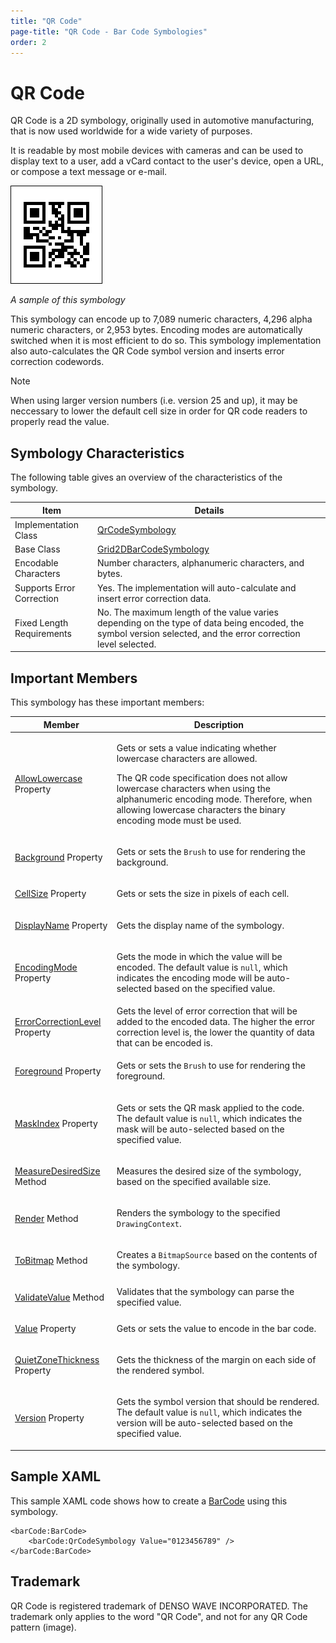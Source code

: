 ```yaml
---
title: "QR Code"
page-title: "QR Code - Bar Code Symbologies"
order: 2
---
```

# QR Code

QR Code is a 2D symbology, originally used in automotive manufacturing, that is now used worldwide for a wide variety of purposes.

It is readable by most mobile devices with cameras and can be used to display text to a user, add a vCard contact to the user's device, open a URL, or compose a text message or e-mail.

![Screenshot](../images/symbology-qr-code.png)

*A sample of this symbology*

This symbology can encode up to 7,089 numeric characters, 4,296 alpha numeric characters, or 2,953 bytes.  Encoding modes are automatically switched when it is most efficient to do so.  This symbology implementation also auto-calculates the QR Code symbol version and inserts error correction codewords.

> [!NOTE]
> When using larger version numbers (i.e. version 25 and up), it may be neccessary to lower the default cell size in order for QR code readers to properly read the value.

## Symbology Characteristics

The following table gives an overview of the characteristics of the symbology.

| Item | Details |
|-----|-----|
| Implementation Class | [QrCodeSymbology](xref:@ActiproUIRoot.Controls.BarCode.QrCodeSymbology) |
| Base Class | [Grid2DBarCodeSymbology](xref:@ActiproUIRoot.Controls.BarCode.Grid2DBarCodeSymbology) |
| Encodable Characters | Number characters, alphanumeric characters, and bytes. |
| Supports Error Correction | Yes.  The implementation will auto-calculate and insert error correction data. |
| Fixed Length Requirements | No.  The maximum length of the value varies depending on the type of data being encoded, the symbol version selected, and the error correction level selected. |

## Important Members

This symbology has these important members:

<table>
<thead>

<tr>
<th>Member</th>
<th>Description</th>
</tr>

</thead>
<tbody>

<tr>
<td>

[AllowLowercase](xref:@ActiproUIRoot.Controls.BarCode.QrCodeSymbology.AllowLowercase) Property

</td>
<td>

Gets or sets a value indicating whether lowercase characters are allowed.

The QR code specification does not allow lowercase characters when using the alphanumeric encoding mode.  Therefore, when allowing lowercase characters the binary encoding mode must be used.

</td>
</tr>

<tr>
<td>

[Background](xref:@ActiproUIRoot.Controls.BarCode.BarCodeSymbology.Background) Property

</td>
<td>

Gets or sets the `Brush` to use for rendering the background.

</td>
</tr>

<tr>
<td>

[CellSize](xref:@ActiproUIRoot.Controls.BarCode.Grid2DBarCodeSymbology.CellSize) Property

</td>
<td>Gets or sets the size in pixels of each cell.</td>
</tr>

<tr>
<td>

[DisplayName](xref:@ActiproUIRoot.Controls.BarCode.BarCodeSymbology.DisplayName) Property

</td>
<td>Gets the display name of the symbology.</td>
</tr>

<tr>
<td>

[EncodingMode](xref:@ActiproUIRoot.Controls.BarCode.QrCodeSymbology.EncodingMode) Property

</td>
<td>

Gets the mode in which the value will be encoded. The default value is `null`, which indicates the encoding mode will be auto-selected based on the specified value.

</td>
</tr>

<tr>
<td>

[ErrorCorrectionLevel](xref:@ActiproUIRoot.Controls.BarCode.QrCodeSymbology.ErrorCorrectionLevel) Property

</td>
<td>Gets the level of error correction that will be added to the encoded data. The higher the error correction level is, the lower the quantity of data that can be encoded is.</td>
</tr>

<tr>
<td>

[Foreground](xref:@ActiproUIRoot.Controls.BarCode.BarCodeSymbology.Foreground) Property

</td>
<td>

Gets or sets the `Brush` to use for rendering the foreground.

</td>
</tr>

<tr>
<td>

[MaskIndex](xref:@ActiproUIRoot.Controls.BarCode.QrCodeSymbology.MaskIndex) Property

</td>
<td>

Gets or sets the QR mask applied to the code. The default value is `null`, which indicates the mask will be auto-selected based on the specified value.

</td>
</tr>

<tr>
<td>

[MeasureDesiredSize](xref:@ActiproUIRoot.Controls.BarCode.BarCodeSymbology.MeasureDesiredSize*) Method

</td>
<td>Measures the desired size of the symbology, based on the specified available size.</td>
</tr>

<tr>
<td>

[Render](xref:@ActiproUIRoot.Controls.BarCode.BarCodeSymbology.Render*) Method

</td>
<td>

Renders the symbology to the specified `DrawingContext`.

</td>
</tr>

<tr>
<td>

[ToBitmap](xref:@ActiproUIRoot.Controls.BarCode.BarCodeSymbology.ToBitmap*) Method

</td>
<td>

Creates a `BitmapSource` based on the contents of the symbology.

</td>
</tr>

<tr>
<td>

[ValidateValue](xref:@ActiproUIRoot.Controls.BarCode.BarCodeSymbology.ValidateValue*) Method

</td>
<td>Validates that the symbology can parse the specified value.</td>
</tr>

<tr>
<td>

[Value](xref:@ActiproUIRoot.Controls.BarCode.BarCodeSymbology.Value) Property

</td>
<td>Gets or sets the value to encode in the bar code.</td>
</tr>

<tr>
<td>

[QuietZoneThickness](xref:@ActiproUIRoot.Controls.BarCode.Grid2DBarCodeSymbology.QuietZoneThickness) Property

</td>
<td>Gets the thickness of the margin on each side of the rendered symbol.</td>
</tr>

<tr>
<td>

[Version](xref:@ActiproUIRoot.Controls.BarCode.QrCodeSymbology.Version) Property

</td>
<td>

Gets the symbol version that should be rendered. The default value is `null`, which indicates the version will be auto-selected based on the specified value.

</td>
</tr>

</tbody>
</table>

## Sample XAML

This sample XAML code shows how to create a [BarCode](xref:@ActiproUIRoot.Controls.BarCode.BarCode) using this symbology.

```xaml
<barCode:BarCode>
	<barCode:QrCodeSymbology Value="0123456789" />
</barCode:BarCode>
```

## Trademark

QR Code is registered trademark of DENSO WAVE INCORPORATED.  The trademark only applies to the word "QR Code", and not for any QR Code pattern (image).
